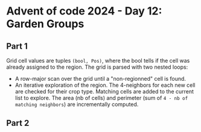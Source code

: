 # Advent of code 2024 - Day 12: Garden Groups

## Part 1

Grid cell values are tuples `(bool, Pos)`, where the bool tells if the cell was already assigned to the region.
The grid is parsed with two nested loops:
* A row-major scan over the grid until a "non-regionned" cell is found.
* An iterative exploration of the region. The 4-neighbors for each new cell are checked for their crop type. Matching cells are added to the current list to explore.
The area (nb of cells) and perimeter (sum of `4 - nb of matching neighbors`) are incrementally computed.

## Part 2
